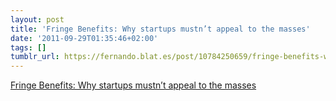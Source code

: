```yaml
---
layout: post
title: 'Fringe Benefits: Why startups mustn’t appeal to the masses'
date: '2011-09-29T01:35:46+02:00'
tags: []
tumblr_url: https://fernando.blat.es/post/10784250659/fringe-benefits-why-startups-mustnt-appeal-to
---
```

[Fringe Benefits: Why startups mustn’t appeal to the masses](http://blog.asmartbear.com/play-fringe.html)  
